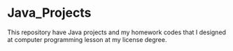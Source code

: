 # Java_Projects
This repository have Java projects and my homework codes that I designed at computer programming lesson at my license degree.
